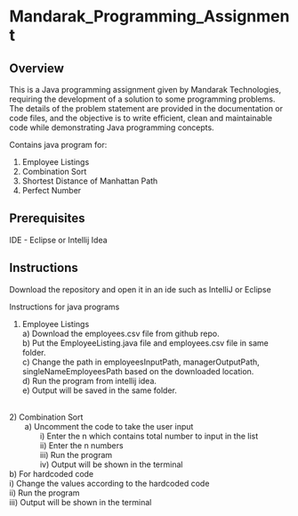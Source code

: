 # Mandarak_Programming_Assignment


## Overview

This is a Java programming assignment given by Mandarak Technologies, requiring the development of a solution to some programming problems. The details of the problem statement are provided in the documentation or code files, and the objective is to write efficient, clean and maintainable code while demonstrating Java programming concepts. <br/>

Contains java program for:<br/>
  1) Employee Listings<br/>
  2) Combination Sort<br/>
  3) Shortest Distance of Manhattan Path</br>
  4) Perfect Number

## Prerequisites

IDE - Eclipse or Intellij Idea

## Instructions

Download the repository and open it in an ide such as IntelliJ or Eclipse <br/>

Instructions for java programs

1) Employee Listings<br/>
   a) Download the employees.csv file from github repo.<br/>
   b) Put the EmployeeListing.java file and employees.csv file in same folder.<br/>
   c) Change the path in employeesInputPath, managerOutputPath, singleNameEmployeesPath based on the downloaded location.<br/>
   d) Run the program from intellij idea.<br/>
   e) Output will be saved in the same folder.<br/>
<br/>
2) Combination Sort<br/>
&nbsp; &nbsp; &nbsp; &nbsp;a) Uncomment the code to take the user input<br/>
&nbsp; &nbsp; &nbsp; &nbsp;&nbsp; &nbsp; &nbsp; &nbsp;i) Enter the n which contains total number to input in the list<br/>
&nbsp; &nbsp; &nbsp; &nbsp;&nbsp; &nbsp; &nbsp; &nbsp;ii) Enter the n numbers<br/>
&nbsp; &nbsp; &nbsp; &nbsp;&nbsp; &nbsp; &nbsp; &nbsp;iii) Run the program<br/>
&nbsp; &nbsp; &nbsp; &nbsp;&nbsp; &nbsp; &nbsp; &nbsp;iv) Output will be shown in the terminal<br/>
   b) For hardcoded code<br/>
     i) Change the values according to the hardcoded code<br/>
     ii) Run the program<br/>
     iii) Output will be shown in the terminal<br/>
